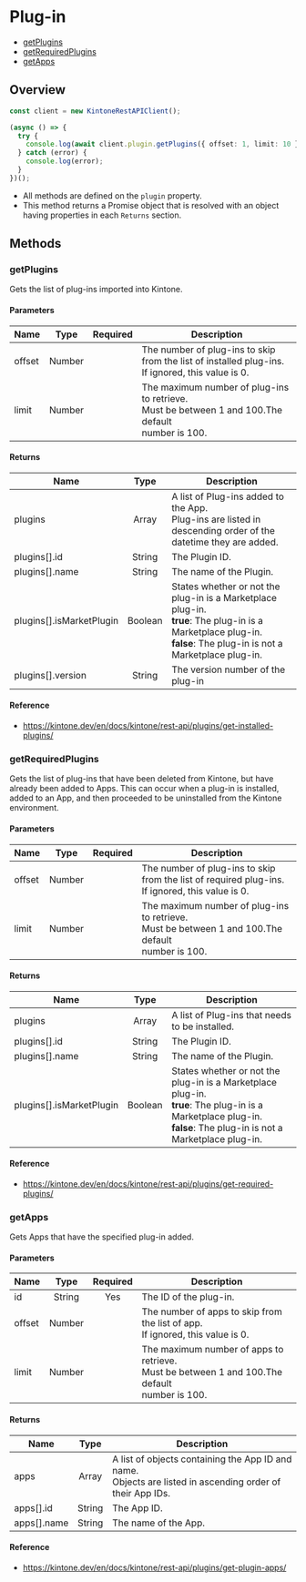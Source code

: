 # Plug-in

- [getPlugins](#getPlugins)
- [getRequiredPlugins](#getRequiredPlugins)
- [getApps](#getApps)

## Overview

```ts
const client = new KintoneRestAPIClient();

(async () => {
  try {
    console.log(await client.plugin.getPlugins({ offset: 1, limit: 10 }));
  } catch (error) {
    console.log(error);
  }
})();
```

- All methods are defined on the `plugin` property.
- This method returns a Promise object that is resolved with an object having properties in each `Returns` section.

## Methods

### getPlugins

Gets the list of plug-ins imported into Kintone.

#### Parameters

| Name   |  Type  | Required | Description                                                                                                |
| ------ | :----: | :------: | ---------------------------------------------------------------------------------------------------------- |
| offset | Number |          | The number of plug-ins to skip from the list of installed plug-ins.<br />If ignored, this value is 0.      |
| limit  | Number |          | The maximum number of plug-ins to retrieve.<br />Must be between 1 and 100.The default<br />number is 100. |

#### Returns

| Name                     |  Type   | Description                                                                                                                                                                                          |
| ------------------------ | :-----: | ---------------------------------------------------------------------------------------------------------------------------------------------------------------------------------------------------- |
| plugins                  |  Array  | A list of Plug-ins added to the App.<br />Plug-ins are listed in descending order of the datetime they are added.                                                                                    |
| plugins[].id             | String  | The Plugin ID.                                                                                                                                                                                       |
| plugins[].name           | String  | The name of the Plugin.                                                                                                                                                                              |
| plugins[].isMarketPlugin | Boolean | States whether or not the plug-in is a Marketplace plug-in.<br /><strong>true</strong>: The plug-in is a Marketplace plug-in.<br /><strong>false</strong>: The plug-in is not a Marketplace plug-in. |
| plugins[].version        | String  | The version number of the plug-in                                                                                                                                                                    |

#### Reference

- https://kintone.dev/en/docs/kintone/rest-api/plugins/get-installed-plugins/

### getRequiredPlugins

Gets the list of plug-ins that have been deleted from Kintone, but have already been added to Apps.
This can occur when a plug-in is installed, added to an App, and then proceeded to be uninstalled from the Kintone environment.

#### Parameters

| Name   |  Type  | Required | Description                                                                                                |
| ------ | :----: | :------: | ---------------------------------------------------------------------------------------------------------- |
| offset | Number |          | The number of plug-ins to skip from the list of required plug-ins.<br />If ignored, this value is 0.       |
| limit  | Number |          | The maximum number of plug-ins to retrieve.<br />Must be between 1 and 100.The default<br />number is 100. |

#### Returns

| Name                     |  Type   | Description                                                                                                                                                                                          |
| ------------------------ | :-----: | ---------------------------------------------------------------------------------------------------------------------------------------------------------------------------------------------------- |
| plugins                  |  Array  | A list of Plug-ins that needs to be installed.                                                                                                                                                       |
| plugins[].id             | String  | The Plugin ID.                                                                                                                                                                                       |
| plugins[].name           | String  | The name of the Plugin.                                                                                                                                                                              |
| plugins[].isMarketPlugin | Boolean | States whether or not the plug-in is a Marketplace plug-in.<br /><strong>true</strong>: The plug-in is a Marketplace plug-in.<br /><strong>false</strong>: The plug-in is not a Marketplace plug-in. |

#### Reference

- https://kintone.dev/en/docs/kintone/rest-api/plugins/get-required-plugins/

### getApps

Gets Apps that have the specified plug-in added.

#### Parameters

| Name   |  Type  | Required | Description                                                                                            |
| ------ | :----: | :------: | ------------------------------------------------------------------------------------------------------ |
| id     | String |   Yes    | The ID of the plug-in.                                                                                 |
| offset | Number |          | The number of apps to skip from the list of app.<br />If ignored, this value is 0.                     |
| limit  | Number |          | The maximum number of apps to retrieve.<br />Must be between 1 and 100.The default<br />number is 100. |

#### Returns

| Name        |  Type  | Description                                                                                                    |
| ----------- | :----: | -------------------------------------------------------------------------------------------------------------- |
| apps        | Array  | A list of objects containing the App ID and name.<br />Objects are listed in ascending order of their App IDs. |
| apps[].id   | String | The App ID.                                                                                                    |
| apps[].name | String | The name of the App.                                                                                           |

#### Reference

- https://kintone.dev/en/docs/kintone/rest-api/plugins/get-plugin-apps/
